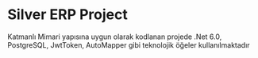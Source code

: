 # Silver ERP Project

Katmanlı Mimari yapısına uygun olarak kodlanan projede .Net 6.0, PostgreSQL, JwtToken, AutoMapper gibi teknolojik öğeler kullanılmaktadır
